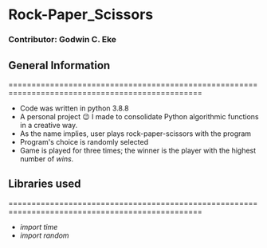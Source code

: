# Rock-Paper_Scissors
### Contributor: Godwin C. Eke

## General Information
================================================================================================
- Code was written in python 3.8.8
- A personal project :wink: I made to consolidate Python algorithmic functions in a creative way.
-  As the name implies, user plays rock-paper-scissors with the program
- Program's choice is randomly selected
- Game is played for three times; the winner is the player with the highest number of *wins*.

## Libraries used
================================================================================================
- _import time_
- _import random_


